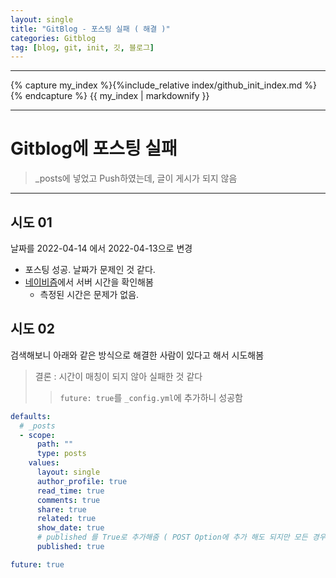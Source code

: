 ```yaml
---
layout: single
title: "GitBlog - 포스팅 실패 ( 해결 )"
categories: Gitblog
tag: [blog, git, init, 깃, 블로그]
---
```


---

{% capture my_index %}{%include_relative index/github_init_index.md %}{% endcapture %}
{{ my_index | markdownify }}

---

# Gitblog에 포스팅 실패

> \_posts에 넣었고 Push하였는데, 글이 게시가 되지 않음

---

## 시도 01

날짜를 2022-04-14 에서 2022-04-13으로 변경

- 포스팅 성공. 날짜가 문제인 것 같다.
- [네이비즘](https://time.navyism.com/)에서 서버 시간을 확인해봄
  - 측정된 시간은 문제가 없음.

## 시도 02

검색해보니 아래와 같은 방식으로 해결한 사람이 있다고 해서 시도해봄

> 결론 : 시간이 매칭이 되지 않아 실패한 것 같다
>
> > `future: true`를 `_config.yml`에 추가하니 성공함

```yml
defaults:
  # _posts
  - scope:
      path: ""
      type: posts
    values:
      layout: single
      author_profile: true
      read_time: true
      comments: true
      share: true
      related: true
      show_date: true
      # published 를 True로 추가해줌 ( POST Option에 추가 해도 되지만 모든 경우에 추가 하기 위해 삽입)
      published: true

future: true
```
